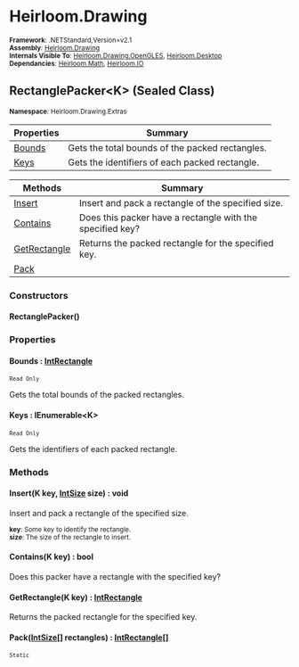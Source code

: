 # Heirloom.Drawing

<small>**Framework**: .NETStandard,Version=v2.1</small>  
<small>**Assembly**: [Heirloom.Drawing](../Heirloom.Drawing/Heirloom.Drawing.md)</small>  
<small>**Internals Visible To**: [Heirloom.Drawing.OpenGLES](../Heirloom.Drawing.OpenGLES/Heirloom.Drawing.OpenGLES.md), [Heirloom.Desktop](../Heirloom.Desktop/Heirloom.Desktop.md)</small>  
<small>**Dependancies**: [Heirloom.Math](../Heirloom.Math/Heirloom.Math.md), [Heirloom.IO](../Heirloom.IO/Heirloom.IO.md)</small>  

## RectanglePacker\<K> (Sealed Class)
<small>**Namespace**: Heirloom.Drawing.Extras</small>  

| Properties            | Summary                                         |
|-----------------------|-------------------------------------------------|
| [Bounds](#BOUBCFE829) | Gets the total bounds of the packed rectangles. |
| [Keys](#KEY3D37EC76)  | Gets the identifiers of each packed rectangle.  |

| Methods                      | Summary                                                   |
|------------------------------|-----------------------------------------------------------|
| [Insert](#INSA0D098FB)       | Insert and pack a rectangle of the specified size.        |
| [Contains](#CON5E610AA)      | Does this packer have a rectangle with the specified key? |
| [GetRectangle](#GETA721B7DE) | Returns the packed rectangle for the specified key.       |
| [Pack](#PAC1A0E4940)         |                                                           |

### Constructors

#### RectanglePacker()

### Properties

#### <a name="BOUBCFE829"></a>Bounds : [IntRectangle](../Heirloom.Math/Heirloom.Math.IntRectangle.md)

<small>`Read Only`</small>

Gets the total bounds of the packed rectangles.

#### <a name="KEY3D37EC76"></a>Keys : IEnumerable\<K>

<small>`Read Only`</small>

Gets the identifiers of each packed rectangle.

### Methods

#### <a name="INSA0D098FB"></a>Insert(K key, [IntSize](../Heirloom.Math/Heirloom.Math.IntSize.md) size) : void

Insert and pack a rectangle of the specified size.

<small>**key**: <param name="key">Some key to identify the rectangle.</param></small>  
<small>**size**: <param name="size">The size of the rectangle to insert.</param></small>  

#### <a name="CON5E610AA"></a>Contains(K key) : bool

Does this packer have a rectangle with the specified key?


#### <a name="GETA721B7DE"></a>GetRectangle(K key) : [IntRectangle](../Heirloom.Math/Heirloom.Math.IntRectangle.md)

Returns the packed rectangle for the specified key.


#### <a name="PAC1A0E4940"></a>Pack([IntSize[]](../Heirloom.Math/Heirloom.Math.IntSize.md) rectangles) : [IntRectangle[]](../Heirloom.Math/Heirloom.Math.IntRectangle.md)
<small>`Static`</small>


